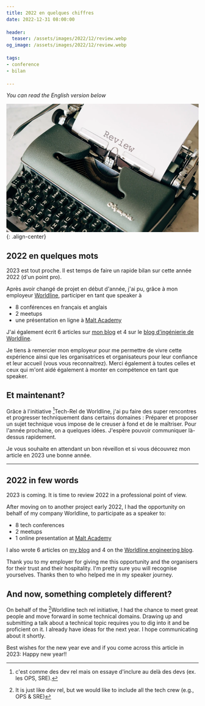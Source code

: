 ```yaml
---
title: 2022 en quelques chiffres
date: 2022-12-31 08:00:00

header:
  teaser: /assets/images/2022/12/review.webp
og_image: /assets/images/2022/12/review.webp

tags:
- conference
- bilan

---
```


_You can read the English version below_

![spring](/assets/images/2022/12/review.webp){: .align-center}

## 2022 en quelques mots
2023 est tout proche.
Il est temps de faire un rapide bilan sur cette année 2022 (d'un point pro).

Après avoir changé de projet en début d'année, j'ai pu, grâce à mon employeur [Worldline](https://worldline.com/), participer en tant que speaker à 
* 8 conférences en français et anglais
* 2 meetups 
* une présentation en ligne à [Malt Academy](https://www.malt-academy.com/)

J'ai également écrit 6 articles sur [mon blog](https://blog.touret.info/https://blog.touret.info/) et 4 sur le [blog d'ingénierie de Worldline](https://blog.worldline.tech/authors/#alexandre-touret).

Je tiens à remercier mon employeur pour me permettre de vivre cette expérience ainsi que les organisatrices et organisateurs pour leur confiance et leur accueil (vous vous reconnaitrez).
Merci également à toutes celles et ceux qui m'ont aidé également à monter en compétence en tant que speaker.  

## Et maintenant?
Grâce à l'initiative [^1]Tech-Rel de Worldline, j'ai pu faire des super rencontres et progresser techniquement dans certains domaines : Préparer et proposer un sujet technique vous impose de le creuser à fond et de le maîtriser.
Pour l'année prochaine, on a quelques idées. J'espère pouvoir communiquer là-dessus rapidement.

Je vous souhaite en attendant un bon réveillon et si vous découvrez mon article en 2023 une bonne année.

---

## 2022 in few words
2023 is coming.
It is time to review 2022 in a professional point of view.

After moving on to another project early 2022, I had the opportunity on behalf of my company Worldline, to participate as a speaker to:
* 8 tech conferences
* 2 meetups
* 1 online presentation at [Malt Academy](https://www.malt-academy.com/)

I also wrote 6 articles on [my blog](https://blog.touret.info/https://blog.touret.info/) and 4 on the [Worldline engineering blog](https://blog.worldline.tech/authors/#alexandre-touret).

Thank you to my employer for giving me this opportunity and the organisers for their trust and their hospitality. I'm pretty sure you will recognise yourselves.
Thanks then to who helped me in my speaker journey.

## And now, something completely different?

On behalf of the [^2]Worldline tech rel initiative, I had the chance to meet great people and move forward in some technical domains. Drawing up and submitting a talk about a technical topic requires you to dig into it and be proficient on it.
I already have ideas for the next year. I hope communicating about it shortly.

Best wishes for the new year eve and if you come across this article in 2023: Happy new year!!


[^1]: c'est comme des dev rel mais on essaye d'inclure au delà des devs (ex. les OPS, SRE).
[^2]: It is just like dev rel, but we would like to include all the tech crew (e.g., OPS & SRE)




